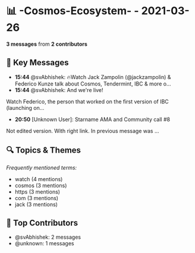 # 📊 -Cosmos-Ecosystem- - 2021-03-26
**3 messages** from **2 contributors**

## 💬 Key Messages
- **15:44** @svAbhishek: 🔥Watch Jack Zampolin (@jackzampolin) & Federico Kunze talk about Cosmos, Tendermint, IBC & more o...
- **15:44** @svAbhishek: And we're live!

Watch Federico, the person that worked on the first version of IBC (launching on...
- **20:50** [Unknown User]: Starname AMA and Community call #8

Not edited version. With right link. In previous message was ...

## 🔍 Topics & Themes
*Frequently mentioned terms:*
- watch (4 mentions)
- cosmos (3 mentions)
- https (3 mentions)
- com (3 mentions)
- jack (3 mentions)

## 👥 Top Contributors
- @svAbhishek: 2 messages
- @unknown: 1 messages